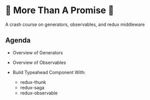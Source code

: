 
# 🎷 More Than A Promise 🎷

A crash course on generators, observables, and redux middleware

## Agenda

- Overview of Generators

- Overview of Observables

- Build Typeahead Component With:

  - redux-thunk
  - redux-saga
  - redux-observable
